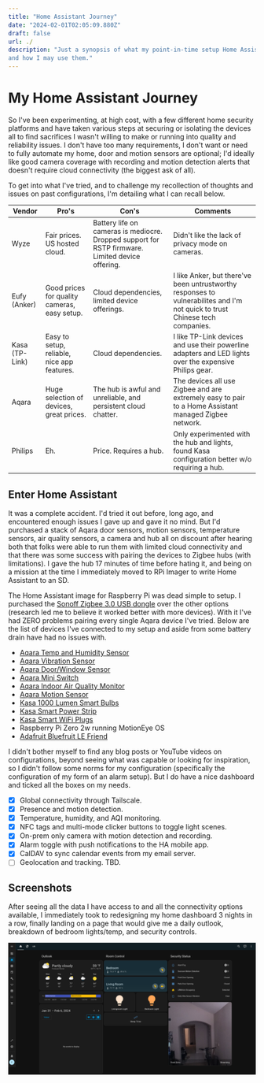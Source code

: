 ```yaml
---
title: "Home Assistant Journey"
date: "2024-02-01T02:05:09.880Z"
draft: false
url: ./
description: "Just a synopsis of what my point-in-time setup Home Assistant looks like. Includes the Zigbee hardware I chose, some capabilities I've added in
and how I may use them."
---
```


# My Home Assistant Journey

So I've been experimenting, at high cost, with a few different home security platforms and have taken various steps at securing or isolating the devices all to find sacrifices I wasn't willing to make or running into quality and reliability issues. I don't have too many requirements, I don't want or need to fully automate my home, door and motion sensors are optional; I'd ideally like good camera coverage with recording and motion detection alerts that doesn't require cloud connectivity (the biggest ask of all).

To get into what I've tried, and to challenge my recollection of thoughts and issues on past configurations, I'm detailing what I can recall below.

| Vendor | Pro's | Con's | Comments |
| --- | --- | --- | --- |
| Wyze | Fair prices. US hosted cloud. | Battery life on cameras is mediocre. Dropped support for RSTP firmware. Limited device offering. | Didn't like the lack of privacy mode on cameras. |
| Eufy (Anker) | Good prices for quality cameras, easy setup. | Cloud dependencies, limited device offerings. | I like Anker, but there've been untrustworthy responses to vulnerabilites and I'm not quick to trust Chinese tech companies. |
| Kasa (TP-Link) | Easy to setup, reliable, nice app features. | Cloud dependencies. | I like TP-Link devices and use their powerline adapters and LED lights over the expensive Philips gear. |
| Aqara | Huge selection of devices, great prices. | The hub is awful and unreliable, and persistent cloud chatter. | The devices all use Zigbee and are extremely easy to pair to a Home Assistant managed Zigbee network. |
| Philips | Eh. | Price. Requires a hub. | Only experimented with the hub and lights, found Kasa configuration better w/o requiring a hub. |

## Enter Home Assistant

It was a complete accident. I'd tried it out before, long ago, and encountered enough issues I gave up and gave it no mind. But I'd purchased a stack of Aqara door sensors, motion sensors, temperature sensors, air quality sensors, a camera and hub all on discount after hearing both that folks were able to run them with limited cloud connectivity and that there was some success with pairing the devices to Zigbee hubs (with limitations). I gave the hub 17 minutes of time before hating it, and being on a mission at the time I immediately moved to RPi Imager to write Home Assistant to an SD.

The Home Assistant image for Raspberry Pi was dead simple to setup. I purchased the [Sonoff Zigbee 3.0 USB dongle](https://www.amazon.com/gp/product/B09KXTCMSC) over the other options (research led me to believe it worked better with more devices). With it I've had ZERO problems pairing every single Aqara device I've tried. Below are the list of devices I've connected to my setup and aside from some battery drain have had no issues with.

* [Aqara Temp and Humidity Sensor](https://www.amazon.com/gp/product/B07D37FKGY/)
* [Aqara Vibration Sensor](https://www.amazon.com/gp/product/B07PJT939B/)
* [Aqara Door/Window Sensor](https://www.amazon.com/gp/product/B07D37VDM3/)
* [Aqara Mini Switch](https://www.amazon.com/gp/product/B07D19YXND/)
* [Aqara Indoor Air Quality Monitor](https://www.amazon.com/gp/product/B094R8RBWT/)
* [Aqara Motion Sensor](https://www.amazon.com/gp/product/B0B9XZ1D51/)
* [Kasa 1000 Lumen Smart Bulbs](https://www.amazon.com/gp/product/B0BQCSC19C/)
* [Kasa Smart Power Strip](https://www.amazon.com/gp/product/B083JKSSR5/)
* [Kasa Smart WiFi Plugs](https://www.amazon.com/gp/product/B06WD6Q8K9/)
* Raspberry Pi Zero 2w running MotionEye OS
* [Adafruit Bluefruit LE Friend](https://www.adafruit.com/product/2267)

I didn't bother myself to find any blog posts or YouTube videos on configurations, beyond seeing what was capable or looking for inspiration, so I didn't follow some norms for my configuration (specifically the configuration of my form of an alarm setup). But I do have a nice dashboard and ticked all the boxes on my needs.

- [x] Global connectivity through Tailscale.
- [x] Presence and motion detection.
- [x] Temperature, humidity, and AQI monitoring.
- [x] NFC tags and multi-mode clicker buttons to toggle light scenes.
- [x] On-prem only camera with motion detection and recording.
- [x] Alarm toggle with push notifications to the HA mobile app.
- [x] CalDAV to sync calendar events from my email server.
- [ ] Geolocation and tracking. TBD.

## Screenshots
After seeing all the data I have access to and all the connectivity options available, I immediately took to redesigning my home dashboard 3 nights in a row, finally landing on a page that would give me a daily outlook, breakdown of bedroom lights/temp, and security controls.

![Home Dashboard](./Home_Dashboard.png)
